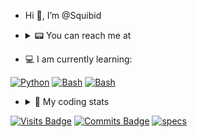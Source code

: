 - Hi 👋, I’m @Squibid 
- <details><summary> 📟 You can reach me at </summary><br />
  
  <a href="https://discord.com"><img src="https://img.shields.io/badge/Squibid4756-404eed?style=for-the-badge&logo=discord&logoColor=white" alt="Discord" /></a> 
  <a href="https://revolt.chat"><img src="https://img.shields.io/badge/@Squibid-ff4654?style=for-the-badge&logo=Revolut&logoColor=white" alt="revolt" /></a>

</details>

- 💻 I am currently learning:

<a href="https://python.org/"><img src="https://img.shields.io/badge/Python-37709f?style=for-the-badge&logo=python&logoColor=white" alt="Python" /></a> <a href="https://gnu.org/software/bash/"><img src="https://img.shields.io/badge/Bash-3D4648?style=for-the-badge&logo=gnu-bash&logoColor=white" alt="Bash" /></a> <a href="http://open-std.org/jtc1/sc22/wg14"><img src="https://img.shields.io/badge/C-485A62?style=for-the-badge&logo=C&logoColor=white" alt="Bash" /></a>

- <details><summary> 👾 My coding stats</summary><br />

  ![top langs](https://github-readme-stats.vercel.app/api/top-langs/?username=squibid&theme=dark&layout=compact&hide=html) 
  
  [![GitHub Streak](https://github-readme-streak-stats.herokuapp.com/?user=squibid&theme=dark)](https://git.io/streak-stats)
  
</details>

[![Visits Badge](https://badges.pufler.dev/visits/squibid/squibid)](https://badges.pufler.dev) [![Commits Badge](https://badges.pufler.dev/commits/monthly/squibid)](https://badges.pufler.dev) <a href="https://github.com/Squibid/Squibid/blob/dfc6a49a2a3c6c0d56206a60c1f1414b375d43a0/specs.md"><img src="https://img.shields.io/badge/       ‎- my specs- ?style=flat&logo=archlinux&logoColor=white" alt="specs" /></a>
